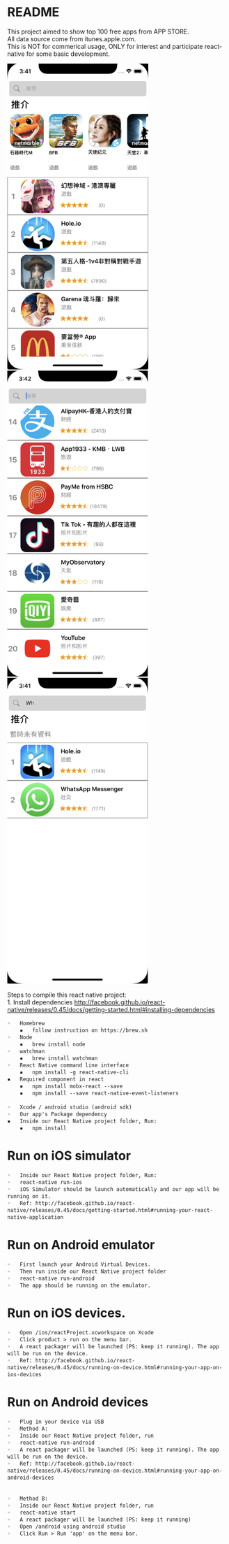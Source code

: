 # README

This project aimed to show top 100 free apps from APP STORE.
<br />All data source come from itunes.apple.com.
<br />This is NOT for commerical usage, ONLY for interest and participate react-native for some basic development.

<img height="700" src="https://github.com/king7766/reactProject/blob/master/screenshot01.png" />
<img height="700" src="https://github.com/king7766/reactProject/blob/master/screenshot02.png" />
<img height="700" src="https://github.com/king7766/reactProject/blob/master/screenshot03.png" />



Steps to compile this react native project:<br />
	1.	Install dependencies http://facebook.github.io/react-native/releases/0.45/docs/getting-started.html#installing-dependencies

	◦	Homebrew
	    ▪	follow instruction on https://brew.sh
	◦	Node
	    ▪	brew install node
	◦	watchman
	    ▪	brew install watchman
	◦	React Native command line interface
	    ▪   npm install -g react-native-cli
	▪	Required component in react
	    ▪	npm install mobx-react --save
	    ▪	npm install --save react-native-event-listeners

	◦	Xcode / android studio (android sdk)
	◦	Our app's Package dependency
	▪	Inside our React Native project folder, Run:
	    ▪	npm install

# Run on iOS simulator

	◦	Inside our React Native project folder, Run:
	◦	react-native run-ios
	◦	iOS Simulator should be launch automatically and our app will be running on it.
	◦	Ref: http://facebook.github.io/react-native/releases/0.45/docs/getting-started.html#running-your-react-native-application

# Run on Android emulator
	◦	First launch your Android Virtual Devices.
	◦	Then run inside our React Native project folder
	◦	react-native run-android
	◦	The app should be running on the emulator.

# Run on iOS devices.

	◦	Open /ios/reactProject.xcworkspace on Xcode
	◦	Click product > run on the menu bar.
	◦	A react packager will be launched (PS: keep it running). The app will be run on the device.
	◦	Ref: http://facebook.github.io/react-native/releases/0.45/docs/running-on-device.html#running-your-app-on-ios-devices

# Run on Android devices
	◦	Plug in your device via USB
	◦	Method A:
	◦	Inside our React Native project folder, run
	◦	react-native run-android
	◦	A react packager will be launched (PS: keep it running). The app will be run on the device.
	◦	Ref: http://facebook.github.io/react-native/releases/0.45/docs/running-on-device.html#running-your-app-on-android-devices
	
	
	◦	Method B:
	◦	Inside our React Native project folder, run
	◦	react-native start
	◦	A react packager will be launched (PS: keep it running)
	◦	Open /android using android studio
	◦	Click Run > Run 'app' on the menu bar.
